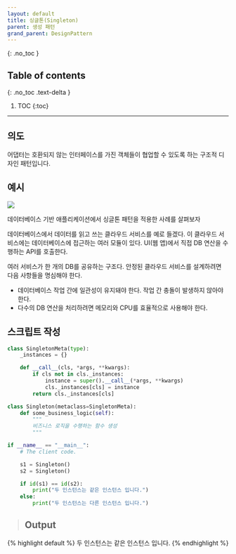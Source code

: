 ```yaml
---
layout: default
title: 싱글톤(Singleton)
parent: 생성 패턴
grand_parent: DesignPattern
---
```

{: .no_toc }

## Table of contents
{: .no_toc .text-delta }

1. TOC
{:toc}
---
## 의도

어댑터는 호환되지 않는 인터페이스를 가진 객체들이 협업할 수 있도록 하는 구조적 디자인 패턴입니다.

## 예시
![](../../../assets/images/DesignPatterns/single.png)


데이터베이스 기반 애플리케이션에서 싱글톤 패턴을 적용한 사례를 살펴보자

데이터베이스에서 데이터를 읽고 쓰는 클라우드 서비스를 예로 들겠다. 이 클라우드 서비스에는 데이터베이스에 접근하는 여러 모듈이 있다.
UI(웹 앱)에서 직접 DB 연산을 수행하는 API를 호출한다.

여러 서비스가 한 개의 DB를 공유하는 구조다. 안정된 클라우드 서비스를 설계하려면 다음 사항들을 명심해야 한다.

* 데이터베이스 작업 간에 일관성이 유지돼야 한다. 작업 간 충돌이 발생하지 않아야 한다.
* 다수의 DB 연산을 처리하려면 메모리와 CPU를 효율적으로 사용해야 한다.

## 스크립트 작성
```python
class SingletonMeta(type):
    _instances = {}

    def __call__(cls, *args, **kwargs):
        if cls not in cls._instances:
            instance = super().__call__(*args, **kwargs)
            cls._instances[cls] = instance
        return cls._instances[cls]

class Singleton(metaclass=SingletonMeta):
    def some_business_logic(self):
        """
        비즈니스 로직을 수행하는 함수 생성
        """

if __name__ == "__main__":
    # The client code.

    s1 = Singleton()
    s2 = Singleton()

    if id(s1) == id(s2):
        print("두 인스턴스는 같은 인스턴스 입니다.")
    else:
        print("두 인스턴스는 다른 인스턴스 입니다.")
```

> ## Output
{% highlight default %}
두 인스턴스는 같은 인스턴스 입니다.
{% endhighlight %}
